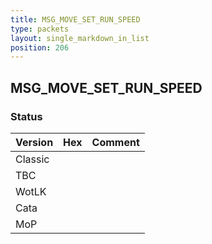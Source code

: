 ```yaml
---
title: MSG_MOVE_SET_RUN_SPEED
type: packets
layout: single_markdown_in_list
position: 206
---
```


## MSG_MOVE_SET_RUN_SPEED

### Status

Version    | Hex        | Comment
---------- | ---------- | ---------- 
Classic    |            |
TBC        |            |
WotLK      |            |
Cata       |            |
MoP        |            |